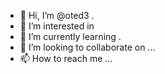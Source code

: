 - 👋 Hi, I’m @oted3 .
- 👀 I’m interested in 
- 🌱 I’m currently learning .
- 💞️ I’m looking to collaborate on ...
- 📫 How to reach me ...

<!---
oted3/oted3 is a ✨ special ✨ repository because its `README.md` (this file) appears on your GitHub profile.
You can click the Preview link to take a look at your changes.
--->
